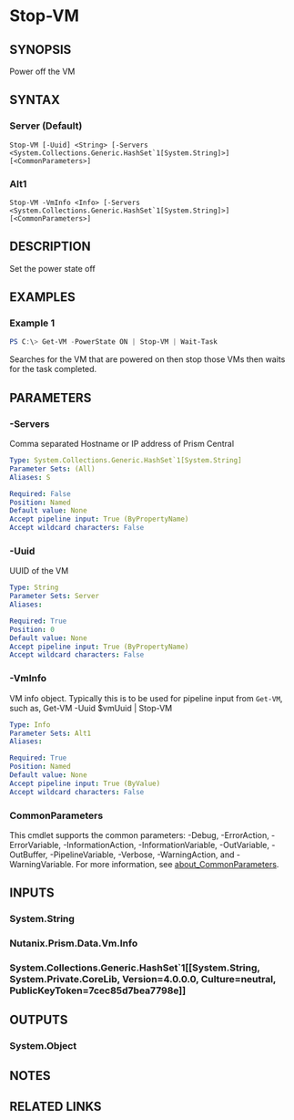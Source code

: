 ﻿---
external help file: Nutanix.Prism.PS.Cmds.dll-Help.xml
Module Name: Nutanix.Prism.PS.Cmds
online version:
schema: 2.0.0
---

# Stop-VM

## SYNOPSIS
Power off the VM

## SYNTAX

### Server (Default)
```
Stop-VM [-Uuid] <String> [-Servers <System.Collections.Generic.HashSet`1[System.String]>] [<CommonParameters>]
```

### Alt1
```
Stop-VM -VmInfo <Info> [-Servers <System.Collections.Generic.HashSet`1[System.String]>] [<CommonParameters>]
```

## DESCRIPTION
Set the power state off

## EXAMPLES

### Example 1
```powershell
PS C:\> Get-VM -PowerState ON | Stop-VM | Wait-Task
```

Searches for the VM that are powered on then stop those VMs then waits for the task completed.

## PARAMETERS

### -Servers
Comma separated Hostname or IP address of Prism Central

```yaml
Type: System.Collections.Generic.HashSet`1[System.String]
Parameter Sets: (All)
Aliases: S

Required: False
Position: Named
Default value: None
Accept pipeline input: True (ByPropertyName)
Accept wildcard characters: False
```

### -Uuid
UUID of the VM

```yaml
Type: String
Parameter Sets: Server
Aliases:

Required: True
Position: 0
Default value: None
Accept pipeline input: True (ByPropertyName)
Accept wildcard characters: False
```

### -VmInfo

VM info object. Typically this is to be used for pipeline input from `Get-VM`, such as, Get-VM -Uuid $vmUuid | Stop-VM

```yaml
Type: Info
Parameter Sets: Alt1
Aliases:

Required: True
Position: Named
Default value: None
Accept pipeline input: True (ByValue)
Accept wildcard characters: False
```

### CommonParameters
This cmdlet supports the common parameters: -Debug, -ErrorAction, -ErrorVariable, -InformationAction, -InformationVariable, -OutVariable, -OutBuffer, -PipelineVariable, -Verbose, -WarningAction, and -WarningVariable. For more information, see [about_CommonParameters](http://go.microsoft.com/fwlink/?LinkID=113216).

## INPUTS

### System.String
### Nutanix.Prism.Data.Vm.Info
### System.Collections.Generic.HashSet`1[[System.String, System.Private.CoreLib, Version=4.0.0.0, Culture=neutral, PublicKeyToken=7cec85d7bea7798e]]
## OUTPUTS

### System.Object
## NOTES

## RELATED LINKS

